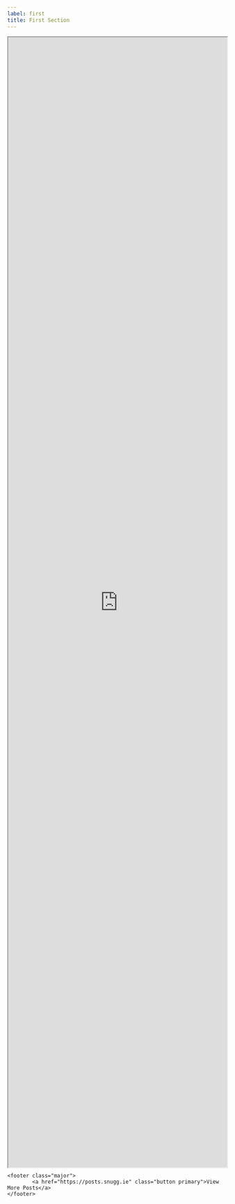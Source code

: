 ```yaml
---
label: first
title: First Section
---
```

<section id="posts" class="main special no-top-padding">
<div class="cards" style="height: 2600px">
                <iframe allowfullscreen scrolling="no" sandbox="allow-top-navigation allow-scripts allow-popups allow-popups-to-escape-sandbox" width="100%" height="100%" src="https://posts.snugg.ie/embed/"></iframe>
                <!--{% for post in site.posts limit:3 %}
                <div class="card"><a href="{{ post.url }}"><img alt="{{ post.title }} - {{ post.subtitle }}" src="{{ site.url }}/assets/images/{{ post.url }}/{{ post.image }}"><div class="card-body"><h2>{{ post.title }}</h2><p>{{ post.subtitle}}</p><h5>{{ post.date | date_to_string }}</h5></div></a></div>
                {% endfor %}-->
            </div>
            
    <footer class="major">
            <a href="https://posts.snugg.ie" class="button primary">View More Posts</a>
    </footer>
</section>
